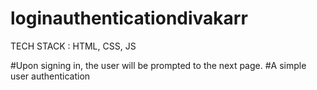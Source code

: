 # loginauthenticationdivakarr

TECH STACK : HTML, CSS, JS

#Upon signing in, the user will be prompted to the next page.
#A simple user authentication
